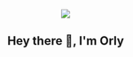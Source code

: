 ###

<div align="center">
  <img src="https://visitor-badge.laobi.icu/badge?page_id=ooplaza.ooplaza&right_color=deeppink"  />
</div>

###

<h2 align="center">Hey there 👋, I'm Orly</h2>

###
